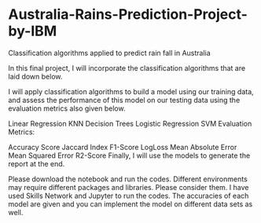 # Australia-Rains-Prediction-Project-by-IBM
Classification algorithms applied to predict rain fall in Australia


In this final project, I will incorporate the classification algorithms that are laid down below.

I will apply classification algorithms to build a model using our training data, and assess the performance of this model on our testing data using the evaluation metrics also given below.

Linear Regression
KNN
Decision Trees
Logistic Regression
SVM
Evaluation Metrics:

Accuracy Score
Jaccard Index
F1-Score
LogLoss
Mean Absolute Error
Mean Squared Error
R2-Score
Finally, I will use the models to generate the report at the end.


Please download the notebook and run the codes. Different environments may require different packages and libraries. Please consider them. I have used Skills Network and Jupyter to run the codes. The accuracies of each model are given and you can implement the model on different data sets as well. 
